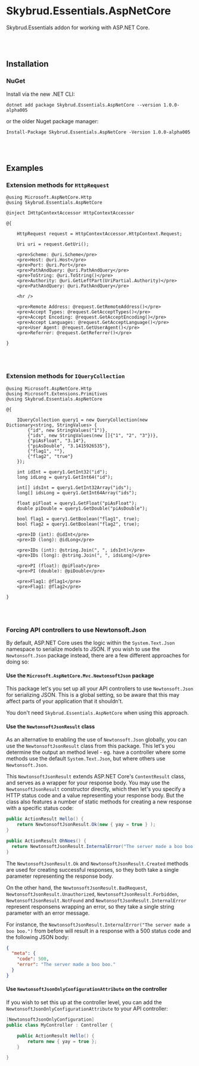 # Skybrud.Essentials.AspNetCore

Skybrud.Essentials addon for working with ASP.NET Core.

<br /><br />

## Installation

### NuGet

Install via the new .NET CLI:

```
dotnet add package Skybrud.Essentials.AspNetCore --version 1.0.0-alpha005
```

or the older Nuget package manager:

```
Install-Package Skybrud.Essentials.AspNetCore -Version 1.0.0-alpha005
```

<br /><br />

## Examples

### Extension methods for `HttpRequest`

```cshtml
@using Microsoft.AspNetCore.Http
@using Skybrud.Essentials.AspNetCore

@inject IHttpContextAccessor HttpContextAccessor

@{

    HttpRequest request = HttpContextAccessor.HttpContext.Request;

    Uri uri = request.GetUri();
    
    <pre>Scheme: @uri.Scheme</pre>
    <pre>Host: @uri.Host</pre>
    <pre>Port: @uri.Port</pre>
    <pre>PathAndQuery: @uri.PathAndQuery</pre>
    <pre>ToString: @uri.ToString()</pre>
    <pre>Authority: @uri.GetLeftPart(UriPartial.Authority)</pre>
    <pre>PathAndQuery: @uri.PathAndQuery</pre>

    <hr />

    <pre>Remote Address: @request.GetRemoteAddress()</pre>
    <pre>Accept Types: @request.GetAcceptTypes()</pre>
    <pre>Accept Encoding: @request.GetAcceptEncoding()</pre>
    <pre>Accept Languages: @request.GetAcceptLanguage()</pre>
    <pre>User Agent: @request.GetUserAgent()</pre>
    <pre>Referrer: @request.GetReferrer()</pre>

}
```

<br /><br />

### Extension methods for `IQueryCollection`

```cshtml
@using Microsoft.AspNetCore.Http
@using Microsoft.Extensions.Primitives
@using Skybrud.Essentials.AspNetCore

@{

    IQueryCollection query1 = new QueryCollection(new Dictionary<string, StringValues> {
        {"id", new StringValues("1")},
        {"ids", new StringValues(new []{"1", "2", "3"})},
        {"piAsFloat", "3.14"},
        {"piAsDouble", "3.1415926535"},
        {"flag1", ""},
        {"flag2", "true"}
    });
    
    int idInt = query1.GetInt32("id");
    long idLong = query1.GetInt64("id");
    
    int[] idsInt = query1.GetInt32Array("ids");
    long[] idsLong = query1.GetInt64Array("ids");

    float piFloat = query1.GetFloat("piAsFloat");
    double piDouble = query1.GetDouble("piAsDouble");
    
    bool flag1 = query1.GetBoolean("flag1", true);
    bool flag2 = query1.GetBoolean("flag2", true);
    
    <pre>ID (int): @idInt</pre>
    <pre>ID (long): @idLong</pre>
    
    <pre>IDs (int): @string.Join(", ", idsInt)</pre>
    <pre>IDs (long): @string.Join(", ", idsLong)</pre>

    <pre>PI (float): @piFloat</pre>
    <pre>PI (double): @piDouble</pre>
    
    <pre>Flag1: @flag1</pre>
    <pre>Flag1: @flag2</pre>

}
```

<br /><br />

### Forcing API controllers to use Newtonsoft.Json

By default, ASP.NET Core uses the logic within the `System.Text.Json` namespace to serialize models to JSON. If you wish to use the `Newtonsoft.Json` package instead, there are a few different approaches for doing so:

#### Use the `Microsoft.AspNetCore.Mvc.NewtonsoftJson` package

This package let's you set up all your API controllers to use `Newtonsoft.Json` for serializing JSON. This is a global setting, so be aware that this may affect parts of your application that it shouldn't.

You don't need `Skybrud.Essentials.AspNetCore` when using this approach.


#### Use the `NewtonsoftJsonResult` class

As an alternative to enabling the use of `Newtonsoft.Json` globally, you can use the `NewtonsoftJsonResult` class from this package. This let's you determine the output an method level - eg. have a controller where some methods use the default `System.Text.Json`, but where others use `Newtonsoft.Json`.

This `NewtonsoftJsonResult` extends ASP.NET Core's `ContentResult` class, and serves as a wrapper for your response body. You may use the `NewtonsoftJsonResult` constructor directly, which then let's you specify a HTTP status code and a value representing your response body. But the class also features a number of static methods for creating a new response with a specific status code:
 
```csharp
public ActionResult Hello() {
    return NewtonsoftJsonResult.Ok(new { yay = true } );
}
```

```csharp
public ActionResult OhNoes() {
  return NewtonsoftJsonResult.InternalError("The server made a boo boo.");
}
```

The `NewtonsoftJsonResult.Ok` and `NewtonsoftJsonResult.Created` methods are used for creating successful responses, so they both take a single parameter representing the response body.

On the other hand, the `NewtonsoftJsonResult.BadRequest`, `NewtonsoftJsonResult.Unauthorized`, `NewtonsoftJsonResult.Forbidden`, `NewtonsoftJsonResult.NotFound` and `NewtonsoftJsonResult.InternalError` represent responsens wrapping an error, so they take a single string parameter with an error message.

For instance, the `NewtonsoftJsonResult.InternalError("The server made a boo boo.")` from before will result in a response with a 500 status code and the following JSON body:

```json
{
  "meta": {
    "code": 500,
    "error": "The server made a boo boo."
  }
}
```

#### Use `NewtonsoftJsonOnlyConfigurationAttribute` on the controller

If you wish to set this up at the controller level, you can add the `NewtonsoftJsonOnlyConfigurationAttribute` to your API controller:

```csharp
[NewtonsoftJsonOnlyConfiguration]
public class MyController : Controller {

    public ActionResult Hello() {
        return new { yay = true };
    }

}
```
